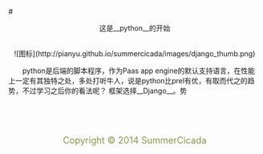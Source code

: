 #<center>这是__python__的开始</center>
<br/>

<center>![图标](http://pianyu.github.io/summercicada/images/django_thumb.png)</center>

&emsp;&emsp;python是后端的脚本程序，作为Paas app engine的默认支持语言，在性能上一定有其独特之处，多处打听牛人，说是python比prel有优，有取而代之的趋势，不过学习之后你的看法呢？
框架选择__Django__。势

<br/>
<br/>
<br/>
<center><p style="color:#879a4c"><font size="4">Copyright &copy; 2014 SummerCicada</font></p></center>